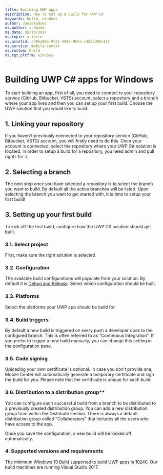 ```yaml
---
title: Building UWP apps
description: How to set up a build for UWP C#
keywords: build, windows
author: danieladams
ms.author: v-daada
ms.date: 05/10/2017
ms.topic: article
ms.assetid: c70ea80b-9f31-4015-9b9a-c352d305e11f
ms.service: mobile-center
ms.custom: build
ms.tgt_pltfrm: windows
---
```


# Building UWP C# apps for Windows
To start building an app, first of all, you need to connect to your repository service (GitHub, Bitbucket, VSTS) account, select a repository and a branch where your app lives and then you can set up your first build. Choose the UWP solution that you would like to build.

## 1. Linking your repository
If you haven't previously connected to your repository service (GitHub, Bitbucket, VSTS) account, you will firstly need to do this. Once your account is connected, select the repository where your UWP C# solution is located. In order to setup a build for a repository, you need admin and pull rights for it.

## 2. Selecting a branch
The next step once you have selected a repository is to select the branch you want to build. By default all the active branches will be listed. Upon selecting the branch you want to get started with, it is time to setup your first build!

## 3. Setting up your first build
To kick off the first build, configure how the UWP C# solution should get built.

### 3.1. Select project
First, make sure the right solution is selected.

### 3.2. Configuration
The available build configurations will populate from your solution. By default it is [Debug and Release](https://blogs.windows.com/buildingapps/2015/08/20/net-native-what-it-means-for-universal-windows-platform-uwp-developers/#rwdxOEJDZ2piSGPk.97). Select which configuration should be built.

### 3.3. Platforms
Select the platforms your UWP app should be build for.

### 3.4. Build triggers
By default a new build is triggered on every push a developer does to the configured branch. This is often referred to as "Continuous Integration". If you prefer to trigger a new build manually, you can change this setting in the configuration pane.

### 3.5. Code signing
Uploading your own certificate is optional. In case you don't provide one, Mobile Center will automatically generate a temporary certificate and sign the build for you. Please note that the certificate is unique for each build.

### 3.6. Distribution to a distribution group**
You can configure each successful build from a branch to be distributed to a previously created distribution group. You can add a new distribution group from within the Distribute section. There is always a default distribution group called "Collaborators" that includes all the users who have access to the app.

Once you save the configuration, a new build will be kicked off automatically.

### 4. Supported versions and requirements
The minimum [Windows 10 Build](https://docs.microsoft.com/en-us/windows/uwp/updates-and-versions/choose-a-uwp-version) supported to build UWP apps is 10240. Our build machines are running Visual Studio 2017.